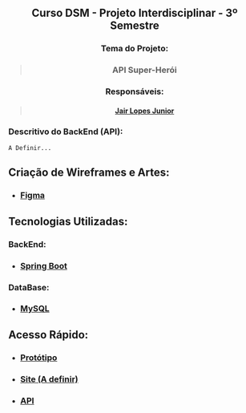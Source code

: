 ## <div align="center"> Curso DSM - Projeto Interdisciplinar - 3º Semestre </div>

### <div align="center"> Tema do Projeto: </div>
> ### <div align="center"> API Super-Herói </div>

### <div align="center"> Responsáveis: </div>
> #### <div align="center"> <a href="https://github.com/JairLopesJunior/projeto-interdisciplinar-primeiro-semestre/blob/main/README.md"> Jair Lopes Junior</a> </div>

### Descritivo do BackEnd (API):

```
A Definir...
```

## Criação de Wireframes e Artes: 
- ### <a href="https://www.figma.com/"> Figma </a>

## Tecnologias Utilizadas:
### BackEnd:
- ### <a href="https://spring.io/projects/spring-boot"> Spring Boot </a>

### DataBase:
- ### <a href="https://www.mysql.com/"> MySQL </a>

## Acesso Rápido:
- ### <a href="https://www.figma.com/proto/7n488wJsFhbXR79ue0zAke/Projeto-Interdisciplinar?node-id=0%3A1&scaling=min-zoom&page-id=0%3A1&starting-point-node-id=45%3A2"> Protótipo </a>
- ### <a href=""> Site (A definir) </a>
- ### <a href="https://superheroo-api.herokuapp.com/api"> API </a>
